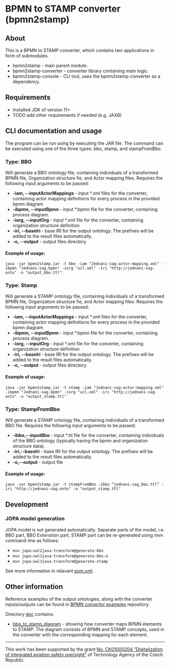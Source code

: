 # BPMN to STAMP converter (bpmn2stamp)

## About
This is a BPMN to STAMP converter, which contains two applications in form of submodules.
- bpmn2stamp - main parent module.
- bpmn2stamp-converter - converter library containing main logic.
- bpmn2stamp-console - CLI tool, uses the bpmn2stamp-converter as a dependency.

## Requirements
- Installed JDK of version 11+
- TODO add other requirements if needed (e.g. JAXB)

## CLI documentation and usage
The program can be run using by executing the JAR file. The command can be executed using one of the three types: bbo, stamp, and stampFromBbo.

### Type: BBO
Will generate a BBO ontology file, containing individuals of a transformed BPMN file, Organization structure fie, and Actor mapping files. Requires the following input arguments to be passed:
- **-iam, --inputActorMappings <arg>** - input *.xml files for the converter, containing actor mapping definitions for every process in the provided bpmn diagram
- **-ibpmn, --inputBpmn <arg>** - input *.bpmn file for the converter, containing process diagram.
- **-iorg, --inputOrg <arg>** - input *.xml file for the converter, containing organization structure definition
- **-iri, --baseIri <arg>** - base IRI for the output ontology. The prefixes will be added to the result files automatically.
- **-o, --output <arg>** - output files directory

#### Example of usage:
    java -jar bpmn2stamp.jar -t bbo -iam "Jednani-sag-actor-mapping.xml" -ibpmn "Jednani-sag.bpmn" -iorg "ucl.xml" -iri "http://jednani-sag-onto" -o "output_bbo.ttl"

### Type: Stamp
Will generate a STAMP ontology file, containing individuals of a transformed BPMN file, Organization structure fie, and Actor mapping files. Requires the following input arguments to be passed:
- **-iam, --inputActorMappings <arg>** - input *.xml files for the converter, containing actor mapping definitions for every process in the provided bpmn diagram
- **-ibpmn, --inputBpmn <arg>** - input *.bpmn file for the converter, containing process diagram.
- **-iorg, --inputOrg <arg>** - input *.xml file for the converter, containing organization structure definition
- **-iri, --baseIri <arg>** - base IRI for the output ontology. The prefixes will be added to the result files automatically.
- **-o, --output <arg>** - output files directory

#### Example of usage:
    java -jar bpmn2stamp.jar -t stamp -iam "Jednani-sag-actor-mapping.xml" -ibpmn "Jednani-sag.bpmn" -iorg "ucl.xml" -iri "http://jednani-sag-onto" -o "output_stamp.ttl"

### Type: StampFromBbo
Will generate a STAMP ontology file, containing individuals of a transformed BBO file. Requires the following input arguments to be passed:

- **-ibbo,--inputBbo <arg>** - input *.ttl file for the converter, containing individuals of the BBO ontology (typically having the bpmn and organization structure data).
- **-iri,--baseIri <arg>** - base IRI for the output ontology. The prefixes will be added to the result files automatically.
- **-o,--output <arg>** - output file

#### Example of usage:
    java -jar bpmn2stamp.jar -t stampFromBbo -ibbo “jednani-sag_bbo.ttl” -iri "http://jednani-sag-onto" -o "output_stamp.ttl"

## Development

### JOPA model generation

JOPA model is not generated automatically. Separate parts of the model, i.e. BBO part, BBO Extenstion part, STAMP part can be re-generated using mvn command-line as follows:
- `mvn jopa:owl2java-transform@generate-bbo`
- `mvn jopa:owl2java-transform@generate-bbo-e`
- `mvn jopa:owl2java-transform@generate-stamp`

See more information in relavant [pom.xml](./bpmn2stamp-converter/pom.xml).

## Other information
Reference examples of the output ontologies, along with the converter inputs/outputs can be found in [BPMN convertor examples](https://github.com/kbss-cvut/bpmn-convertor-examples) repository.

Directory [doc](./doc) contains:
- [bbo_to_stamp_diagram](./doc/bbo_to_stamp_diagram.png) - showing how converter maps BPMN elements to STAMP. The diagram consists of BPMN and STAMP concepts, used in the converter with the corresponding mapping for each element. 

-----
This work has been supported by the grant [No. CK01000204 "Digitalization of integrated aviation safety oversight"](https://starfos.tacr.cz/en/project/CK01000073) of Technology Agency of the Czech Republic.
